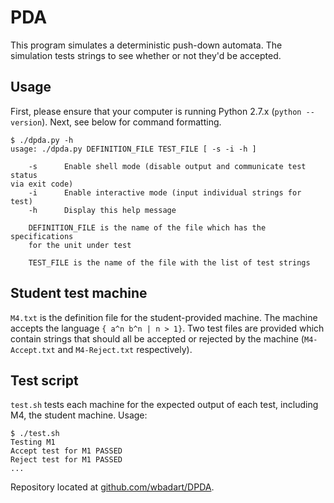 PDA
===

This program simulates a deterministic push-down automata. The simulation
tests strings to see whether or not they'd be accepted.

Usage
-----

First, please ensure that your computer is running Python 2.7.x (`python
--version`). Next, see below for command formatting.

```
$ ./dpda.py -h
usage: ./dpda.py DEFINITION_FILE TEST_FILE [ -s -i -h ]

    -s      Enable shell mode (disable output and communicate test status
via exit code)
    -i      Enable interactive mode (input individual strings for test)
    -h      Display this help message

    DEFINITION_FILE is the name of the file which has the specifications
    for the unit under test

    TEST_FILE is the name of the file with the list of test strings
```


Student test machine
--------------------

`M4.txt` is the definition file for the student-provided machine. The machine
accepts the language `{ a^n b^n | n > 1}`. Two test files are provided which
contain strings that should all be accepted or rejected by the machine
(`M4-Accept.txt` and `M4-Reject.txt` respectively).


Test script
-----------

`test.sh` tests each machine for the expected output of each test, including
M4, the student machine. Usage:

```
$ ./test.sh
Testing M1
Accept test for M1 PASSED
Reject test for M1 PASSED
...
```


Repository located at [github.com/wbadart/DPDA](https://github.com/wbadart/DPDA).
